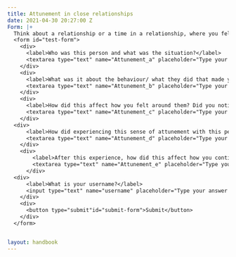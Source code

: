 ```yaml
---
title: Attunement in close relationships
date: 2021-04-30 20:27:00 Z
Form: |+
  Think about a relationship or a time in a relationship, where you felt someone was attuned to the reality of your experience. A time when somebody really got you.
  <form id="test-form">
    <div>
      <label>Who was this person and what was the situation?</label>
      <textarea type="text" name="Attunement_a" placeholder="Type your answer here"></textarea>
    </div>
    <div>
      <label>What was it about the behaviour/ what they did that made you feel like they were attuned to you?</label>
      <textarea type="text" name="Attunement_b" placeholder="Type your answer here"></textarea>
    </div>
    <div>
      <label>How did this affect how you felt around them? Did you notice any specific behaviour in yourself as a result of this feeling of attunement?</label>
      <textarea type="text" name="Attunement_c" placeholder="Type your answer here"></textarea>
    </div>
  <div>
      <label>How did experiencing this sense of attunement with this person affect how you felt about the relationship? </label>
      <textarea type="text" name="Attunement_d" placeholder="Type your answer here"></textarea>
    </div>
    <div>
        <label>After this experience, how did this affect how you continued to relate to them in the days and weeks after? </label>
        <textarea type="text" name="Attunement_e" placeholder="Type your answer here"></textarea>
      </div>
  <div>
      <label>What is your username?</label>
      <input type="text" name="username" placeholder="Type your answer here"></input>
    </div>
    <div>
      <button type="submit"id="submit-form">Submit</button>
    </div>
  </form>


layout: handbook
---
```


